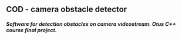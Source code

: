 <h2> COD - camera obstacle detector</h2>
<h5>Software for detection obstacles on camera videostream.
 Otus C++ course final project.</h5>